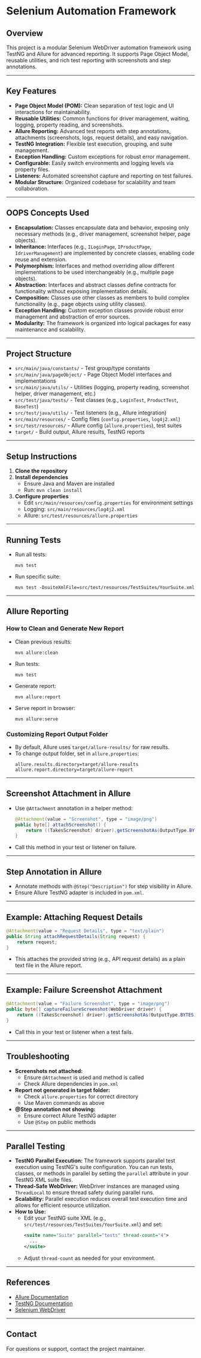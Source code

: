# Selenium Automation Framework

## Overview
This project is a modular Selenium WebDriver automation framework using TestNG and Allure for advanced reporting. It supports Page Object Model, reusable utilities, and rich test reporting with screenshots and step annotations.

---

## Key Features

- **Page Object Model (POM):** Clean separation of test logic and UI interactions for maintainability.
- **Reusable Utilities:** Common functions for driver management, waiting, logging, property reading, and screenshots.
- **Allure Reporting:** Advanced test reports with step annotations, attachments (screenshots, logs, request details), and easy navigation.
- **TestNG Integration:** Flexible test execution, grouping, and suite management.
- **Exception Handling:** Custom exceptions for robust error management.
- **Configurable:** Easily switch environments and logging levels via property files.
- **Listeners:** Automated screenshot capture and reporting on test failures.
- **Modular Structure:** Organized codebase for scalability and team collaboration.

---

## OOPS Concepts Used

- **Encapsulation:** Classes encapsulate data and behavior, exposing only necessary methods (e.g., driver management, screenshot helper, page objects).
- **Inheritance:** Interfaces (e.g., `ILoginPage`, `IProductPage`, `IdriverManagement`) are implemented by concrete classes, enabling code reuse and extension.
- **Polymorphism:** Interfaces and method overriding allow different implementations to be used interchangeably (e.g., multiple page objects).
- **Abstraction:** Interfaces and abstract classes define contracts for functionality without exposing implementation details.
- **Composition:** Classes use other classes as members to build complex functionality (e.g., page objects using utility classes).
- **Exception Handling:** Custom exception classes provide robust error management and abstraction of error sources.
- **Modularity:** The framework is organized into logical packages for easy maintenance and scalability.

---

## Project Structure

- `src/main/java/constants/` - Test group/type constants
- `src/main/java/pageObject/` - Page Object Model interfaces and implementations
- `src/main/java/utils/` - Utilities (logging, property reading, screenshot helper, driver management, etc.)
- `src/test/java/tests/` - Test classes (e.g., `LoginTest`, `ProductTest`, `BaseTest`)
- `src/test/java/utils/` - Test listeners (e.g., Allure integration)
- `src/main/resources/` - Config files (`config.properties`, `log4j2.xml`)
- `src/test/resources/` - Allure config (`allure.properties`), test suites
- `target/` - Build output, Allure results, TestNG reports

---

## Setup Instructions

1. **Clone the repository**
2. **Install dependencies**
   - Ensure Java and Maven are installed
   - Run: `mvn clean install`
3. **Configure properties**
   - Edit `src/main/resources/config.properties` for environment settings
   - Logging: `src/main/resources/log4j2.xml`
   - Allure: `src/test/resources/allure.properties`

---

## Running Tests

- Run all tests:
  ```
  mvn test
  ```
- Run specific suite:
  ```
  mvn test -DsuiteXmlFile=src/test/resources/TestSuites/YourSuite.xml
  ```

---

## Allure Reporting

### How to Clean and Generate New Report
- Clean previous results:
  ```
  mvn allure:clean
  ```
- Run tests:
  ```
  mvn test
  ```
- Generate report:
  ```
  mvn allure:report
  ```
- Serve report in browser:
  ```
  mvn allure:serve
  ```

### Customizing Report Output Folder
- By default, Allure uses `target/allure-results/` for raw results.
- To change output folder, set in `allure.properties`:
  ```
  allure.results.directory=target/allure-results
  allure.report.directory=target/allure-report
  ```

---

## Screenshot Attachment in Allure

- Use `@Attachment` annotation in a helper method:
  ```java
  @Attachment(value = "Screenshot", type = "image/png")
  public byte[] attachScreenshot() {
      return ((TakesScreenshot) driver).getScreenshotAs(OutputType.BYTES);
  }
  ```
- Call this method in your test or listener on failure.

---

## Step Annotation in Allure

- Annotate methods with `@Step("Description")` for step visibility in Allure.
- Ensure Allure TestNG adapter is included in `pom.xml`.

---

## Example: Attaching Request Details

```java
@Attachment(value = "Request Details", type = "text/plain")
public String attachRequestDetails(String request) {
    return request;
}
```
- This attaches the provided string (e.g., API request details) as a plain text file in the Allure report.

---

## Example: Failure Screenshot Attachment

```java
@Attachment(value = "Failure Screenshot", type = "image/png")
public byte[] captureFailureScreenshot(WebDriver driver) {
    return ((TakesScreenshot) driver).getScreenshotAs(OutputType.BYTES);
}
```
- Call this in your test or listener when a test fails.

---

## Troubleshooting

- **Screenshots not attached:**
  - Ensure `@Attachment` is used and method is called
  - Check Allure dependencies in `pom.xml`
- **Report not generated in target folder:**
  - Check `allure.properties` for correct directory
  - Use Maven commands as above
- **@Step annotation not showing:**
  - Ensure correct Allure TestNG adapter
  - Use `@Step` on public methods

---

## Parallel Testing

- **TestNG Parallel Execution:** The framework supports parallel test execution using TestNG's suite configuration. You can run tests, classes, or methods in parallel by setting the `parallel` attribute in your TestNG XML suite files.
- **Thread-Safe WebDriver:** WebDriver instances are managed using `ThreadLocal` to ensure thread safety during parallel runs.
- **Scalability:** Parallel execution reduces overall test execution time and allows for efficient resource utilization.
- **How to Use:**
  - Edit your TestNG suite XML (e.g., `src/test/resources/TestSuites/YourSuite.xml`) and set:
    ```xml
    <suite name="Suite" parallel="tests" thread-count="4">
      ...
    </suite>
    ```
  - Adjust `thread-count` as needed for your environment.

---

## References

- [Allure Documentation](https://docs.qameta.io/allure/)
- [TestNG Documentation](https://testng.org/doc/)
- [Selenium WebDriver](https://www.selenium.dev/documentation/)

---

## Contact
For questions or support, contact the project maintainer.
